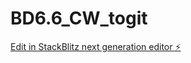 # BD6.6_CW_togit

[Edit in StackBlitz next generation editor ⚡️](https://stackblitz.com/~/github.com/git707510/BD6.6_CW_togit)